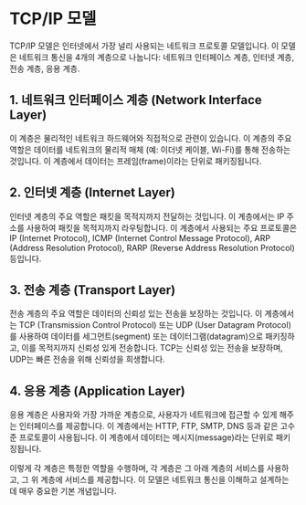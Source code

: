 # TCP/IP 모델

TCP/IP 모델은 인터넷에서 가장 널리 사용되는 네트워크 프로토콜 모델입니다. 이 모델은 네트워크 통신을 4개의 계층으로 나눕니다: 네트워크 인터페이스 계층, 인터넷 계층, 전송 계층, 응용 계층.

## 1. 네트워크 인터페이스 계층 (Network Interface Layer)

이 계층은 물리적인 네트워크 하드웨어와 직접적으로 관련이 있습니다. 이 계층의 주요 역할은 데이터를 네트워크의 물리적 매체 (예: 이더넷 케이블, Wi-Fi)를 통해 전송하는 것입니다. 이 계층에서 데이터는 프레임(frame)이라는 단위로 패키징됩니다.

## 2. 인터넷 계층 (Internet Layer)

인터넷 계층의 주요 역할은 패킷을 목적지까지 전달하는 것입니다. 이 계층에서는 IP 주소를 사용하여 패킷을 목적지까지 라우팅합니다. 이 계층에서 사용되는 주요 프로토콜은 IP (Internet Protocol), ICMP (Internet Control Message Protocol), ARP (Address Resolution Protocol), RARP (Reverse Address Resolution Protocol) 등입니다.

## 3. 전송 계층 (Transport Layer)

전송 계층의 주요 역할은 데이터의 신뢰성 있는 전송을 보장하는 것입니다. 이 계층에서는 TCP (Transmission Control Protocol) 또는 UDP (User Datagram Protocol)를 사용하여 데이터를 세그먼트(segment) 또는 데이터그램(datagram)으로 패키징하고, 이를 목적지까지 신뢰성 있게 전송합니다. TCP는 신뢰성 있는 전송을 보장하며, UDP는 빠른 전송을 위해 신뢰성을 희생합니다.

## 4. 응용 계층 (Application Layer)

응용 계층은 사용자와 가장 가까운 계층으로, 사용자가 네트워크에 접근할 수 있게 해주는 인터페이스를 제공합니다. 이 계층에서는 HTTP, FTP, SMTP, DNS 등과 같은 고수준 프로토콜이 사용됩니다. 이 계층에서 데이터는 메시지(message)라는 단위로 패키징됩니다.

이렇게 각 계층은 특정한 역할을 수행하며, 각 계층은 그 아래 계층의 서비스를 사용하고, 그 위 계층에 서비스를 제공합니다. 이 모델은 네트워크 통신을 이해하고 설계하는 데 매우 중요한 기본 개념입니다.
